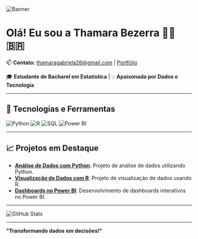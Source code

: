 <!-- Banner Image -->
![Banner](https://camo.githubusercontent.com/c255189878c5ddefe2adfcb4a7788b63a3423b4669ae96e7990ab6172e3cc61d/68747470733a2f2f6769746875622d726561646d652d73746174732e76657263656c2e6170702f6170692f746f702d6c616e67732f3f757365726e616d653d6272756e617726686964653d546558266c61796f75743d636f6d70616374)

# Olá! Eu sou a Thamara Bezerra 👩‍💻 🇧🇷

📫 **Contato:** [thamaragabriela26@gmail.com](mailto:thamaragabriela26@gmail.com) | [Portfólio](http://brunaw.com/)

🎓 **Estudante de Bacharel em Estatística** | 💡 **Apaixonada por Dados e Tecnologia**

---

## 🚀 **Tecnologias e Ferramentas**

<p>
  <img src="https://img.shields.io/badge/-Python-3776AB?logo=python&logoColor=white" alt="Python"/>
  <img src="https://img.shields.io/badge/-R-276DC3?logo=r&logoColor=white" alt="R"/>
  <img src="https://img.shields.io/badge/-SQL-4479A1?logo=sql&logoColor=white" alt="SQL"/>
  <img src="https://img.shields.io/badge/-Power%20BI-F2C811?logo=powerbi&logoColor=white" alt="Power BI"/>
</p>

---

## 📈 **Projetos em Destaque**

- **[Análise de Dados com Python](https://github.com/ThamaraCrispim/Analise-Dados-Python)**: Projeto de análise de dados utilizando Python.
- **[Visualização de Dados com R](https://github.com/ThamaraCrispim/Visualizacao-Dados-R)**: Projeto de visualização de dados usando R.
- **[Dashboards no Power BI](https://github.com/ThamaraCrispim/Power-BI-Dashboards)**: Desenvolvimento de dashboards interativos no Power BI.

---

![GitHub Stats](https://github-readme-stats.vercel.app/api?username=ThamaraCrispim&show_icons=true&theme=radical)

---

**"Transformando dados em decisões!"**

